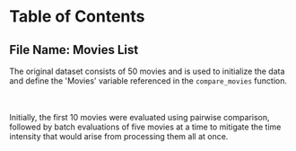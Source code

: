 # Table of Contents

## File Name: Movies List
The original dataset consists of 50 movies and is used to initialize the data and define the 'Movies' variable referenced in the `compare_movies` function. 

<br><br> Initially, the first 10 movies were evaluated using pairwise comparison, followed by batch evaluations of five movies at a time to mitigate the time intensity that would arise from processing them all at once.
